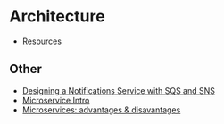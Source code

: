 # Architecture

- [Resources](resources.md)
## Other

- [Designing a Notifications Service with SQS and SNS](article-notification-service-sns-sqs.md)
- [Microservice Intro](microservices-1-intro.md)
- [Microservices: advantages & disavantages](microservices-advantages-disavantages.md)
